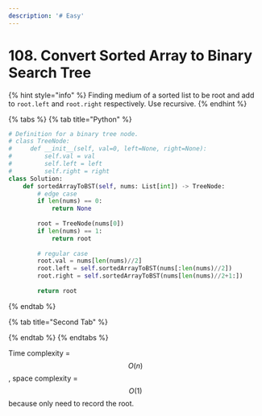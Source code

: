 ```yaml
---
description: '# Easy'
---
```


# 108. Convert Sorted Array to Binary Search Tree

{% hint style="info" %}
Finding medium of a sorted list to be root and add to `root.left` and `root.right` respectively. Use recursive.
{% endhint %}

{% tabs %}
{% tab title="Python" %}
```python
# Definition for a binary tree node.
# class TreeNode:
#     def __init__(self, val=0, left=None, right=None):
#         self.val = val
#         self.left = left
#         self.right = right
class Solution:
    def sortedArrayToBST(self, nums: List[int]) -> TreeNode:
        # edge case
        if len(nums) == 0:
            return None
        
        root = TreeNode(nums[0])
        if len(nums) == 1:
            return root
        
        # regular case
        root.val = nums[len(nums)//2]
        root.left = self.sortedArrayToBST(nums[:len(nums)//2])
        root.right = self.sortedArrayToBST(nums[len(nums)//2+1:])
        
        return root
```
{% endtab %}

{% tab title="Second Tab" %}

{% endtab %}
{% endtabs %}

Time complexity = $$O(n)$$ , space complexity = $$O(1)$$ because only need to record the root.

